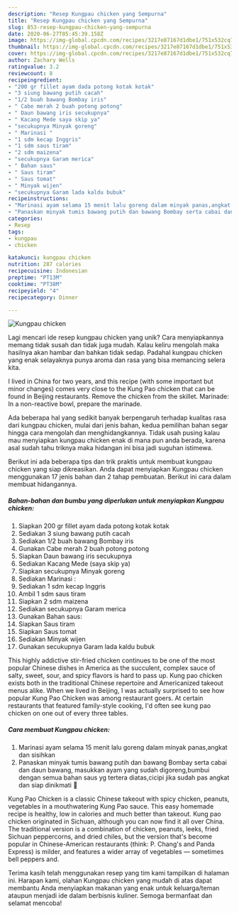 ```yaml
---
description: "Resep Kungpau chicken yang Sempurna"
title: "Resep Kungpau chicken yang Sempurna"
slug: 853-resep-kungpau-chicken-yang-sempurna
date: 2020-06-27T05:45:39.158Z
image: https://img-global.cpcdn.com/recipes/3217e87167d1dbe1/751x532cq70/kungpau-chicken-foto-resep-utama.jpg
thumbnail: https://img-global.cpcdn.com/recipes/3217e87167d1dbe1/751x532cq70/kungpau-chicken-foto-resep-utama.jpg
cover: https://img-global.cpcdn.com/recipes/3217e87167d1dbe1/751x532cq70/kungpau-chicken-foto-resep-utama.jpg
author: Zachary Wells
ratingvalue: 3.2
reviewcount: 8
recipeingredient:
- "200 gr fillet ayam dada potong kotak kotak"
- "3 siung bawang putih cacah"
- "1/2 buah bawang Bombay iris"
- " Cabe merah 2 buah potong potong"
- " Daun bawang iris secukupnya"
- " Kacang Mede saya skip ya"
- "secukupnya Minyak goreng"
- " Marinasi "
- "1 sdm kecap Inggris"
- "1 sdm saus tiram"
- "2 sdm maizena"
- "secukupnya Garam merica"
- " Bahan saus"
- " Saus tiram"
- " Saus tomat"
- " Minyak wijen"
- "secukupnya Garam lada kaldu bubuk"
recipeinstructions:
- "Marinasi ayam selama 15 menit lalu goreng dalam minyak panas,angkat dan sisihkan"
- "Panaskan minyak tumis bawang putih dan bawang Bombay serta cabai dan daun bawang, masukkan ayam yang sudah digoreng,bumbui dengan semua bahan saus yg tertera diatas,cicipi jika sudah pas angkat dan siap dinikmati 🥰"
categories:
- Resep
tags:
- kungpau
- chicken

katakunci: kungpau chicken 
nutrition: 287 calories
recipecuisine: Indonesian
preptime: "PT13M"
cooktime: "PT38M"
recipeyield: "4"
recipecategory: Dinner

---
```



![Kungpau chicken](https://img-global.cpcdn.com/recipes/3217e87167d1dbe1/751x532cq70/kungpau-chicken-foto-resep-utama.jpg)

Lagi mencari ide resep kungpau chicken yang unik? Cara menyiapkannya memang tidak susah dan tidak juga mudah. Kalau keliru mengolah maka hasilnya akan hambar dan bahkan tidak sedap. Padahal kungpau chicken yang enak selayaknya punya aroma dan rasa yang bisa memancing selera kita.

I lived in China for two years, and this recipe (with some important but minor changes) comes very close to the Kung Pao chicken that can be found in Beijing restaurants. Remove the chicken from the skillet. Marinade: In a non-reactive bowl, prepare the marinade.

Ada beberapa hal yang sedikit banyak berpengaruh terhadap kualitas rasa dari kungpau chicken, mulai dari jenis bahan, kedua pemilihan bahan segar hingga cara mengolah dan menghidangkannya. Tidak usah pusing kalau mau menyiapkan kungpau chicken enak di mana pun anda berada, karena asal sudah tahu triknya maka hidangan ini bisa jadi suguhan istimewa.


Berikut ini ada beberapa tips dan trik praktis untuk membuat kungpau chicken yang siap dikreasikan. Anda dapat menyiapkan Kungpau chicken menggunakan 17 jenis bahan dan 2 tahap pembuatan. Berikut ini cara dalam membuat hidangannya.

<!--inarticleads1-->

##### Bahan-bahan dan bumbu yang diperlukan untuk menyiapkan Kungpau chicken:

1. Siapkan 200 gr fillet ayam dada potong kotak kotak
1. Sediakan 3 siung bawang putih cacah
1. Sediakan 1/2 buah bawang Bombay iris
1. Gunakan  Cabe merah 2 buah potong potong
1. Siapkan  Daun bawang iris secukupnya
1. Sediakan  Kacang Mede (saya skip ya)
1. Siapkan secukupnya Minyak goreng
1. Sediakan  Marinasi :
1. Sediakan 1 sdm kecap Inggris
1. Ambil 1 sdm saus tiram
1. Siapkan 2 sdm maizena
1. Sediakan secukupnya Garam merica
1. Gunakan  Bahan saus:
1. Siapkan  Saus tiram
1. Siapkan  Saus tomat
1. Sediakan  Minyak wijen
1. Gunakan secukupnya Garam lada kaldu bubuk


This highly addictive stir-fried chicken continues to be one of the most popular Chinese dishes in America as the succulent, complex sauce of salty, sweet, sour, and spicy flavors is hard to pass up. Kung pao chicken exists both in the traditional Chinese repertoire and Americanized takeout menus alike. When we lived in Beijing, I was actually surprised to see how popular Kung Pao Chicken was among restaurant goers. At certain restaurants that featured family-style cooking, I&#39;d often see kung pao chicken on one out of every three tables. 

<!--inarticleads2-->

##### Cara membuat Kungpau chicken:

1. Marinasi ayam selama 15 menit lalu goreng dalam minyak panas,angkat dan sisihkan
1. Panaskan minyak tumis bawang putih dan bawang Bombay serta cabai dan daun bawang, masukkan ayam yang sudah digoreng,bumbui dengan semua bahan saus yg tertera diatas,cicipi jika sudah pas angkat dan siap dinikmati 🥰


Kung Pao Chicken is a classic Chinese takeout with spicy chicken, peanuts, vegetables in a mouthwatering Kung Pao sauce. This easy homemade recipe is healthy, low in calories and much better than takeout. Kung pao chicken originated in Sichuan, although you can now find it all over China. The traditional version is a combination of chicken, peanuts, leeks, fried Sichuan peppercorns, and dried chiles, but the version that&#39;s become popular in Chinese-American restaurants (think: P. Chang&#39;s and Panda Express) is milder, and features a wider array of vegetables — sometimes bell peppers and. 

Terima kasih telah menggunakan resep yang tim kami tampilkan di halaman ini. Harapan kami, olahan Kungpau chicken yang mudah di atas dapat membantu Anda menyiapkan makanan yang enak untuk keluarga/teman ataupun menjadi ide dalam berbisnis kuliner. Semoga bermanfaat dan selamat mencoba!
